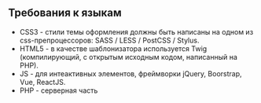 ## Требования к языкам
* CSS3 - стили темы оформления должны быть написаны на одном из css-препроцессоров: SASS / LESS / PostCSS / Stylus.
* HTML5 - в качестве шаблонизатора используется Twig (компилирующий, с открытым исходным кодом, написанный на PHP). 
* JS - для интеактивных элементов, фреймворки jQuery, Boorstrap, Vue, ReactJS.
* PHP - серверная часть

